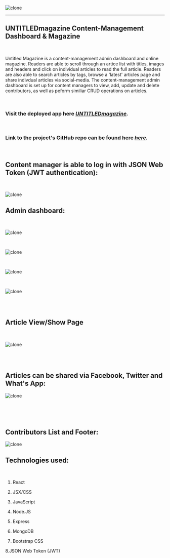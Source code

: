 
![clone](https://imgur.com/cQ9REnS.png)






_____________________________________________________________________________________


<!-- ![clone](https://imgur.com/2wai22O.png) -->


## UNTITLEDmagazine Content-Management Dashboard & Magazine
<br>

Untitled Magazine is a content-management admin dashboard and online magazine. Readers are able to scroll through an artice list with titles, images and headers and click on individual articles to read the full article. Readers are also able to search articles by tags, browse a 'latest' articles page and share indivdual articles via social-media. The content-management admin dashboard is set up for content managers to view, add, update and delete contributors, as well as peform similiar CRUD operations on articles.

<br>

### Visit the deployed app here <em><a href="https://untitled-magazine.herokuapp.com/">UNTITLEDmagazine</a>.</em> 

<br>

### Link to the project's GitHub repo can be found here <em><a href="https://github.com/tatyanakarlen/Untitled-Magazine">here</a>.</em>

<br>

## Content manager is able to log in with JSON Web Token (JWT authentication):

<br>

![clone](https://imgur.com/PAIJcvH.png)

## Admin dashboard:

<br>

![clone](https://imgur.com/gL3NI4k.png)


<br>


![clone](https://imgur.com/Adws0ge.png)

<br>


![clone](https://imgur.com/Xo9MfNR.png)

<br>

![clone](https://imgur.com/u2rqn6J.png)

<br>
<br>




## Article View/Show Page 

<br>

![clone](https://imgur.com/FJg7yZV.png)

<br>
<br>

## Articles can be shared via Facebook, Twitter and What's App:

![clone](https://imgur.com/HQMpzIw.png)





<br>
<br>
<br>

## Contributors List and Footer:
![clone](https://imgur.com/25rIMod.png)




## Technologies used:
<br>

1. React

2. JSX/CSS

3. JavaScript

4. Node.JS

5. Express

6. MongoDB

7. Bootstrap CSS

8.JSON Web Token (JWT)

<br>
<br>
<br>
<br>

